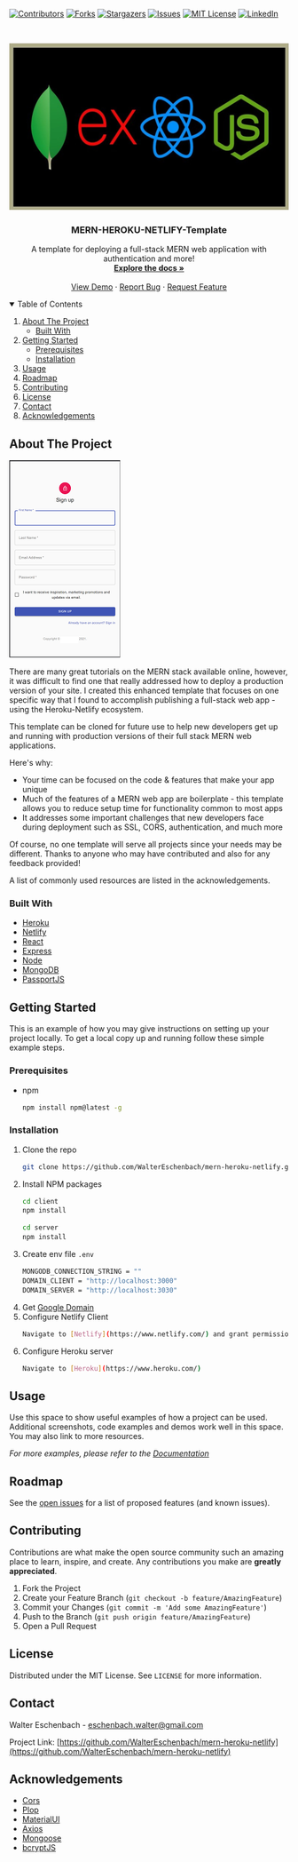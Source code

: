 <!--
*** Thanks for checking out the Best-README-Template. If you have a suggestion
*** that would make this better, please fork the repo and create a pull request
*** or simply open an issue with the tag "enhancement".
*** Thanks again! Now go create something AMAZING! :D
-->



<!-- PROJECT SHIELDS -->
<!--
*** I'm using markdown "reference style" links for readability.
*** Reference links are enclosed in brackets [ ] instead of parentheses ( ).
*** See the bottom of this document for the declaration of the reference variables
*** for contributors-url, forks-url, etc. This is an optional, concise syntax you may use.
*** https://www.markdownguide.org/basic-syntax/#reference-style-links
-->
[![Contributors][contributors-shield]][contributors-url]
[![Forks][forks-shield]][forks-url]
[![Stargazers][stars-shield]][stars-url]
[![Issues][issues-shield]][issues-url]
[![MIT License][license-shield]][license-url]
[![LinkedIn][linkedin-shield]][linkedin-url]



<!-- PROJECT LOGO -->
<br />
<p align="center">
  <a href="https://github.com/WalterEschenbach/mern-heroku-netlify/blob/main/README.md">
    <img src="./client/public/mern-img.jpg" alt="Logo" width="530" height="300">
  </a>

  <h3 align="center">MERN-HEROKU-NETLIFY-Template</h3>

  <p align="center">
    A template for deploying a full-stack MERN web application with authentication and more!
    <br />
    <a href="https://github.com/WalterEschenbach/mern-heroku-netlify/blob/main/README.md"><strong>Explore the docs »</strong></a>
    <br />
    <br />
    <a href="https://www.daydecider.com/signin">View Demo</a>
    ·
    <a href="https://github.com/WalterEschenbach/mern-heroku-netlify/issues">Report Bug</a>
    ·
    <a href="https://github.com/WalterEschenbach/mern-heroku-netlify/issues">Request Feature</a>
  </p>
</p>



<!-- TABLE OF CONTENTS -->
<details open="open">
  <summary>Table of Contents</summary>
  <ol>
    <li>
      <a href="#about-the-project">About The Project</a>
      <ul>
        <li><a href="#built-with">Built With</a></li>
      </ul>
    </li>
    <li>
      <a href="#getting-started">Getting Started</a>
      <ul>
        <li><a href="#prerequisites">Prerequisites</a></li>
        <li><a href="#installation">Installation</a></li>
      </ul>
    </li>
    <li><a href="#usage">Usage</a></li>
    <li><a href="#roadmap">Roadmap</a></li>
    <li><a href="#contributing">Contributing</a></li>
    <li><a href="#license">License</a></li>
    <li><a href="#contact">Contact</a></li>
    <li><a href="#acknowledgements">Acknowledgements</a></li>
  </ol>
</details>



<!-- ABOUT THE PROJECT -->
## About The Project

[![Product Name Screen Shot][product-screenshot]](https://example.com)

There are many great tutorials on the MERN stack available online, however, it was difficult to find one that really addressed how to deploy a production version of your site. I created this enhanced template that focuses on one specific way that I found to accomplish publishing a full-stack web app - using the Heroku-Netlify ecosystem. 

This template can be cloned for future use to help new developers get up and running with production versions of their full stack MERN web applications. 

Here's why:
* Your time can be focused on the code & features that make your app unique
* Much of the features of a MERN web app are boilerplate - this template allows you to reduce setup time for functionality common to most apps 
* It addresses some important challenges that new developers face during deployment such as SSL, CORS, authentication, and much more

Of course, no one template will serve all projects since your needs may be different. Thanks to anyone who may have contributed and also for any feedback provided!

A list of commonly used resources are listed in the acknowledgements.

### Built With

* [Heroku](https://www.heroku.com/)
* [Netlify](https://www.netlify.com/)
* [React](https://reactjs.org/)
* [Express](https://expressjs.com/)
* [Node](https://nodejs.org/en/)
* [MongoDB](https://www.mongodb.com/cloud/atlas)
* [PassportJS](http://www.passportjs.org/)




<!-- GETTING STARTED -->
## Getting Started

This is an example of how you may give instructions on setting up your project locally.
To get a local copy up and running follow these simple example steps.

### Prerequisites

* npm
  ```sh
  npm install npm@latest -g
  ```

### Installation

1. Clone the repo
   ```sh
   git clone https://github.com/WalterEschenbach/mern-heroku-netlify.git
   ```
2. Install NPM packages
   ```sh
   cd client
   npm install
   ```
   ```sh
   cd server
   npm install
   ```
3. Create env file `.env`
   ```sh
   MONGODB_CONNECTION_STRING = ""
   DOMAIN_CLIENT = "http://localhost:3000"
   DOMAIN_SERVER = "http://localhost:3030"
   ```
4. Get [Google Domain](https://domains.google/)
5. Configure Netlify Client
   ```sh
   Navigate to [Netlify](https://www.netlify.com/) and grant permission to newly cloned repo
   ```
6. Configure Heroku server
   ```sh
   Navigate to [Heroku](https://www.heroku.com/)
   ```




<!-- USAGE EXAMPLES -->
## Usage

Use this space to show useful examples of how a project can be used. Additional screenshots, code examples and demos work well in this space. You may also link to more resources.

_For more examples, please refer to the [Documentation](https://example.com)_



<!-- ROADMAP -->
## Roadmap

See the [open issues](https://github.com/WalterEschenbach/mern-heroku-netlify/issues) for a list of proposed features (and known issues).



<!-- CONTRIBUTING -->
## Contributing

Contributions are what make the open source community such an amazing place to learn, inspire, and create. Any contributions you make are **greatly appreciated**.

1. Fork the Project
2. Create your Feature Branch (`git checkout -b feature/AmazingFeature`)
3. Commit your Changes (`git commit -m 'Add some AmazingFeature'`)
4. Push to the Branch (`git push origin feature/AmazingFeature`)
5. Open a Pull Request



<!-- LICENSE -->
## License

Distributed under the MIT License. See `LICENSE` for more information.



<!-- CONTACT -->
## Contact

Walter Eschenbach - eschenbach.walter@gmail.com

Project Link: [https://github.com/WalterEschenbach/mern-heroku-netlify](https://github.com/WalterEschenbach/mern-heroku-netlify)



<!-- ACKNOWLEDGEMENTS -->
## Acknowledgements
* [Cors](https://github.com/expressjs/cors#readme)
* [Plop](https://plopjs.com/)
* [MaterialUI](https://material-ui.com/)
* [Axios](https://github.com/axios/axios)
* [Mongoose](https://mongoosejs.com/docs/)
* [bcryptJS](https://github.com/dcodeIO/bcrypt.js#readme)





<!-- MARKDOWN LINKS & IMAGES -->
<!-- https://www.markdownguide.org/basic-syntax/#reference-style-links -->
[contributors-shield]: https://img.shields.io/github/contributors/WalterEschenbach/mern-heroku-netlify.svg?style=for-the-badge
[contributors-url]: https://github.com/WalterEschenbach/mern-heroku-netlify/graphs/contributors
[forks-shield]: https://img.shields.io/github/forks/WalterEschenbach/mern-heroku-netlify.svg?style=for-the-badge
[forks-url]: https://github.com/WalterEschenbach/mern-heroku-netlify/network/members
[stars-shield]: https://img.shields.io/github/stars/WalterEschenbach/mern-heroku-netlify.svg?style=for-the-badge
[stars-url]: https://github.com/WalterEschenbach/mern-heroku-netlify/stargazers
[issues-shield]: https://img.shields.io/github/issues/WalterEschenbach/mern-heroku-netlify.svg?style=for-the-badge
[issues-url]: https://github.com/WalterEschenbach/mern-heroku-netlify/issues
[license-shield]: https://img.shields.io/github/license/WalterEschenbach/mern-heroku-netlify.svg?style=for-the-badge
[license-url]: https://github.com/WalterEschenbach/mern-heroku-netlify/blob/main/LICENSE
[linkedin-shield]: https://img.shields.io/badge/-LinkedIn-black.svg?style=for-the-badge&logo=linkedin&colorB=555
[linkedin-url]: https://linkedin.com/in/WalterEschenbach
[product-screenshot]: client/public/mern-heroku-netlify-mobile-screenshot.png
